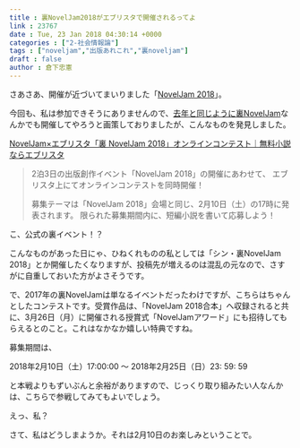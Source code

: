 ```yaml
---
title : 裏NovelJam2018がエブリスタで開催されるってよ
link : 23767
date : Tue, 23 Jan 2018 04:30:14 +0000
categories : ["2-社会情報論"]
tags : ["noveljam","出版あれこれ","裏noveljam"]
draft : false
author : 倉下忠憲
---
```


さあさあ、開催が近づいてまいりました「<a href="http://www.noveljam.org/" title="NovelJam（ノベルジャム）｜NPO法人日本独立作家同盟">NovelJam 2018</a>」。

今回も、私は参加できそうにありませんので、<a href="https://rashita.net/blog/?p=19827" title="裏NovelJam開催に向けて – R-style">去年と同じように裏NovelJam</a>なんかでも開催してやろうと画策しておりましたが、こんなものを発見しました。

<a href="https://estar.jp/_ofcl_evt_outline?e=154022" title="NovelJam×エブリスタ「裏 NovelJam 2018」オンラインコンテスト｜無料小説ならエブリスタ">NovelJam×エブリスタ「裏 NovelJam 2018」オンラインコンテスト｜無料小説ならエブリスタ</a>

<blockquote>
2泊3日の出版創作イベント「NovelJam 2018」の開催にあわせて、
エブリスタ上にてオンラインコンテストを同時開催！

募集テーマは「NovelJam 2018」会場と同じ、2月10日（土）の17時に発表されます。
限られた募集期間内に、短編小説を書いて応募しよう！
</blockquote>

こ、公式の裏イベント！？

こんなものがあった日にゃ、ひねくれものの私としては「シン・裏NovelJam 2018」とか開催したくなりますが、投稿先が増えるのは混乱の元なので、さすがに自重しておいた方がよさそうです。

で、2017年の裏NovelJamは単なるイベントだったわけですが、こちらはちゃんとしたコンテストです。受賞作品は、「NovelJam 2018合本」へ収録されると共に、3月26日（月）に開催される授賞式「NovelJamアワード」にも招待してもらえるとのこと。これはなかなか嬉しい特典ですね。

募集期間は、

2018年2月10日（土）17:00:00 ～ 2018年2月25日（日）23: 59: 59

と本戦よりもずいぶんと余裕がありますので、じっくり取り組みたい人なんかは、こちらで参戦してみてもよいでしょう。

えっ、私？

さて、私はどうしまようか。それは2月10日のお楽しみということで。